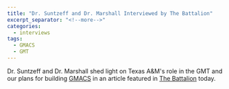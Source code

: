 ```yaml
---
title: "Dr. Suntzeff and Dr. Marshall Interviewed by The Battalion"
excerpt_separator: "<!--more-->"
categories:
  - interviews
tags:
  - GMACS
  - GMT
---
```

Dr. Suntzeff and Dr. Marshall shed light on Texas A&M's role in the GMT and our plans for building [GMACS](/instruments/gmacs/) in an article featured in [The Battalion](https://instrumentation.tamu.edu/files/Battalion_GMACS) today.